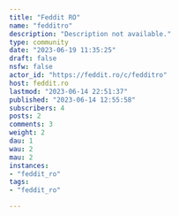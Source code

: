 ```yaml
---
title: "Feddit RO" 
name: "fedditro"
description: "Description not available."
type: community
date: "2023-06-19 11:35:25"
draft: false
nsfw: false
actor_id: "https://feddit.ro/c/fedditro"
host: feddit.ro
lastmod: "2023-06-14 22:51:37"
published: "2023-06-14 12:55:58"
subscribers: 4
posts: 2
comments: 3
weight: 2
dau: 1
wau: 2
mau: 2
instances:
- "feddit_ro"
tags: 
- "feddit_ro"

---
```


